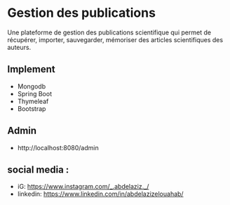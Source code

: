 # Gestion des publications
Une plateforme de gestion des publications scientifique qui permet de récupérer,
importer, sauvegarder, mémoriser des articles scientifiques des auteurs.

## Implement
- Mongodb
- Spring Boot 
- Thymeleaf
- Bootstrap

## Admin
- http://localhost:8080/admin

## social media :
- iG: https://www.instagram.com/_.abdelaziz._/
- linkedin: https://www.linkedin.com/in/abdelazizelouahab/
